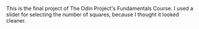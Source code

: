 This is the final project of The Odin Project's Fundamentals Course. I used a slider for selecting the number of squares, because I thought it looked cleaner.
